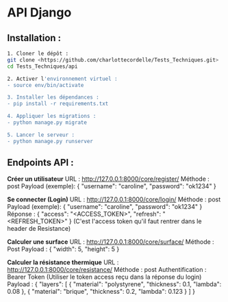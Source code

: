 # API Django

## Installation :
```bash
1. Cloner le dépôt :  
git clone <https://github.com/charlottecordelle/Tests_Techniques.git>
cd Tests_Techniques/api

2. Activer l'environnement virtuel :
- source env/bin/activate

3. Installer les dépendances :
- pip install -r requirements.txt

4. Appliquer les migrations :
- python manage.py migrate

5. Lancer le serveur :
- python manage.py runserver
```

## Endpoints API :
**Créer un utilisateur**
URL : http://127.0.0.1:8000/core/register/
Méthode : post
Payload (exemple): {
    "username": "caroline",
    "password": "ok1234"
}

**Se connecter (Login)**
URL : http://127.0.0.1:8000/core/login/
Méthode : post 
Payload (exemple): {
    "username": "caroline",
    "password": "ok1234"
}
Réponse : {
    "access": "<ACCESS_TOKEN>",
    "refresh": "<REFRESH_TOKEN>"
} (C'est l'access token qu'il faut rentrer dans le header de Resistance) 

**Calculer une surface**
URL : http://127.0.0.1:8000/core/surface/
Méthode : Post
Payload : { 
    "width": 5, 
    "height": 5
}

**Calculer la résistance thermique**
URL : http://127.0.0.1:8000/core/resistance/
Méthode : post
Authentification : Bearer Token (Utiliser le token access reçu dans la réponse du login)
Payload : {
  "layers": [
    { "material": "polystyrene", "thickness": 0.1, "lambda": 0.08 },
    { "material": "brique", "thickness": 0.2, "lambda": 0.123 }
  ]
}